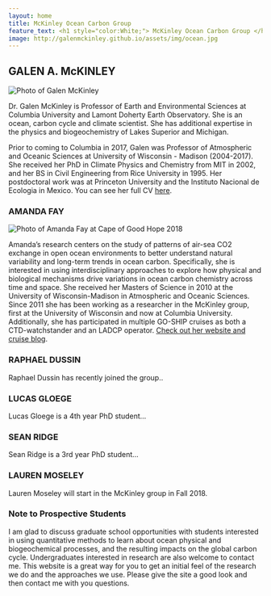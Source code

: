```yaml
---
layout: home
title: McKinley Ocean Carbon Group
feature_text: <h1 style="color:White;"> McKinley Ocean Carbon Group </h1>
image: http://galenmckinley.github.io/assets/img/ocean.jpg
---
```


## GALEN A. McKINLEY 

![Photo of Galen McKinley]({{site.baseurl}}/assets/img/headshot_GAMsmall.jpg)

Dr. Galen McKinley is Professor of Earth and Environmental Sciences at Columbia University and Lamont Doherty Earth Observatory. She is an ocean, carbon cycle and climate scientist.  She has additional expertise in the physics and biogeochemistry of Lakes Superior and Michigan. 

Prior to coming to Columbia in 2017, Galen was Professor of Atmospheric and Oceanic Sciences at University of Wisconsin - Madison (2004-2017). She received her PhD in Climate Physics and Chemistry from MIT in 2002, and her BS in Civil Engineering from Rice University in 1995. Her postdoctoral work was at Princeton University and the Instituto Nacional de Ecologia in Mexico. You can see her full CV [here]({{site.baseurl}}/assets/doc/McKinley-CV-ALL-external-Apr2018.pdf).

### AMANDA FAY

![Photo of Amanda Fay at Cape of Good Hope 2018]({{site.baseurl}}/assets/img/AmandaFay_CapeGoodHope_2018_crop_sm.jpg)  

Amanda’s research centers on the study of patterns of air-sea CO2 exchange in open ocean environments to better understand natural variability and long-term trends in ocean carbon. Specifically, she is interested in using interdisciplinary approaches to explore how physical and biological mechanisms drive variations in ocean carbon chemistry across time and space. She received her Masters of Science in 2010 at the University of Wisconsin-Madison in Atmospheric and Oceanic Sciences. Since 2011 she has been working as a researcher in the McKinley group, first at the University of Wisconsin and now at Columbia University. Additionally, she has participated in multiple GO-SHIP cruises as both a CTD-watchstander and an LADCP operator. 
 [Check out her website and cruise blog](https://fayamanda.weebly.com).

### RAPHAEL DUSSIN

Raphael Dussin has recently joined the group..

### LUCAS GLOEGE

Lucas Gloege is a 4th year PhD student...

### SEAN RIDGE

Sean Ridge is a 3rd year PhD student...

### LAUREN MOSELEY 

Lauren Moseley will start in the McKinley group in Fall 2018. 

### Note to Prospective Students

I am glad to discuss graduate school opportunities with students interested in using quantitative methods to learn about ocean physical and biogeochemical processes, and the resulting impacts on the global carbon cycle. Undergraduates interested in research are also welcome to contact me. This website is a great way for you to get an initial feel of the research we do and the approaches we use. Please give the site a good look and then contact me with you questions.


